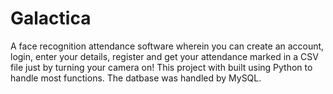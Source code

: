 # Galactica
A face recognition attendance software wherein you can create an account, login, enter your details, register and get your attendance marked in a CSV file just by turning your camera on! This project with built using Python to handle most functions. The datbase was handled by MySQL.
